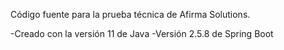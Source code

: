 Código fuente para la prueba técnica de Afirma Solutions.

-Creado con la versión 11 de Java
-Versión 2.5.8 de Spring Boot
